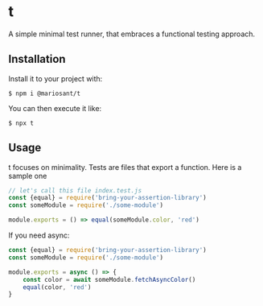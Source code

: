 # t

A simple minimal test runner, that embraces a functional testing approach.

## Installation

Install it to your project with:

```
$ npm i @mariosant/t
```

You can then execute it like:

```
$ npx t
```

## Usage

t focuses on minimality. Tests are files that export a function. Here is a sample one

``` javascript
// let's call this file index.test.js
const {equal} = require('bring-your-assertion-library')
const someModule = require('./some-module')

module.exports = () => equal(someModule.color, 'red')
```

If you need async:

``` javascript
const {equal} = require('bring-your-assertion-library')
const someModule = require('./some-module')

module.exports = async () => {
	const color = await someModule.fetchAsyncColor()
	equal(color, 'red')
}
```
